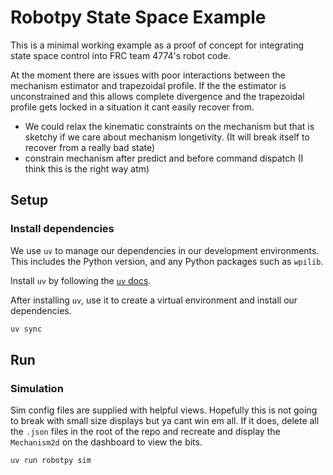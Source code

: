 # Robotpy State Space Example

This is a minimal working example as a proof of concept for integrating state space control into FRC team 4774's robot code.

At the moment there are issues with poor interactions between the mechanism estimator and trapezoidal profile. If the the estimator is unconstrained and this allows complete divergence and the trapezoidal profile gets locked in a situation it cant easily recover from.

- We could relax the kinematic constraints on the mechanism but that is sketchy if we care about mechanism longetivity. (It will break itself to recover from a really bad state)
- constrain mechanism after predict and before command dispatch (I think this is the right way atm)

## Setup

### Install dependencies

We use `uv` to manage our dependencies in our development environments.
This includes the Python version, and any Python packages such as `wpilib`.

Install `uv` by following the [`uv` docs](https://docs.astral.sh/uv/).

After installing `uv`, use it to create a virtual environment and install our dependencies.

```sh
uv sync
```

## Run

### Simulation

Sim config files are supplied with helpful views. Hopefully this is not going to break with small size displays but ya cant win em all. If it does, delete all the `.json` files in the root of the repo and recreate and display the `Mechanism2d` on the dashboard to view the bits.

```sh
uv run robotpy sim
```
